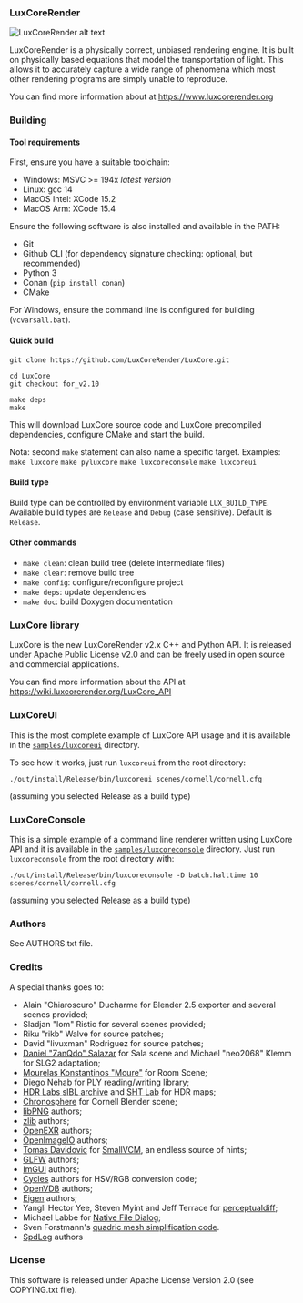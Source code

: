 ### LuxCoreRender

![LuxCoreRender alt text](https://luxcorerender.org/wp-content/uploads/2017/12/wallpaper_lux_05_rend1b.jpg)

LuxCoreRender is a physically correct, unbiased rendering engine. It is built on
physically based equations that model the transportation of light. This allows
it to accurately capture a wide range of phenomena which most other rendering
programs are simply unable to reproduce.

You can find more information about at https://www.luxcorerender.org


### Building

#### Tool requirements
First, ensure you have a suitable toolchain:
- Windows: MSVC >= 194x _latest version_
- Linux: gcc 14
- MacOS Intel: XCode 15.2
- MacOS Arm: XCode 15.4

Ensure the following software is also installed and available in the PATH:

- Git
- Github CLI (for dependency signature checking: optional, but recommended)
- Python 3
- Conan (`pip install conan`)
- CMake

For Windows, ensure the command line is configured for building (`vcvarsall.bat`).

#### Quick build

```
git clone https://github.com/LuxCoreRender/LuxCore.git

cd LuxCore
git checkout for_v2.10

make deps
make
```

This will download LuxCore source code and LuxCore precompiled dependencies,
configure CMake and start the build.

Nota: second `make` statement can also name a specific target. Examples:
`make luxcore` `make pyluxcore` `make luxcoreconsole` `make luxcoreui`

#### Build type

Build type can be controlled by environment variable `LUX_BUILD_TYPE`.
Available build types are `Release` and `Debug` (case sensitive). Default is `Release`.

#### Other commands

- `make clean`: clean build tree (delete intermediate files)
- `make clear`: remove build tree
- `make config`: configure/reconfigure project
- `make deps`: update dependencies
- `make doc`: build Doxygen documentation


### LuxCore library

LuxCore is the new LuxCoreRender v2.x C++ and Python API. It is released under Apache Public
License v2.0 and can be freely used in open source and commercial applications.

You can find more information about the API at https://wiki.luxcorerender.org/LuxCore_API

### LuxCoreUI

This is the most complete example of LuxCore API usage and it is available in
the [`samples/luxcoreui`](samples/luxcoreui) directory.

To see how it works, just run `luxcoreui` from the root directory:

```
./out/install/Release/bin/luxcoreui scenes/cornell/cornell.cfg
```
(assuming you selected Release as a build type)
### LuxCoreConsole

This is a simple example of a command line renderer written using LuxCore API and it is
available in the [`samples/luxcoreconsole`](samples/luxcoreconsole) directory.
Just run `luxcoreconsole` from the root directory with:

```
./out/install/Release/bin/luxcoreconsole -D batch.halttime 10 scenes/cornell/cornell.cfg
```
(assuming you selected Release as a build type)
### Authors

See AUTHORS.txt file.

### Credits

A special thanks goes to:

- Alain "Chiaroscuro" Ducharme for Blender 2.5 exporter and several scenes provided;
- Sladjan "lom" Ristic for several scenes provided;
- Riku "rikb" Walve for source patches;
- David "livuxman" Rodriguez for source patches;
- [Daniel "ZanQdo" Salazar](http://www.3developer.com) for Sala scene and Michael "neo2068" Klemm for SLG2 adaptation;
- [Mourelas Konstantinos "Moure"](http://moure-portfolio.blogspot.com) for Room Scene;
- Diego Nehab for PLY reading/writing library;
- [HDR Labs sIBL archive](http://www.hdrlabs.com/sibl/archive.html) and
  [SHT Lab](http://shtlab.blogspot.com/2009/08/hdri-panoramic-skies-for-free.html) for HDR maps;
- [Chronosphere](http://chronosphere.home.comcast.net/~chronosphere/radiosity.htm) for Cornell Blender scene;
- [libPNG](http://www.libpng.org) authors;
- [zlib](http://www.zlib.net) authors;
- [OpenEXR](http://www.openexr.com) authors;
- [OpenImageIO](http://www.openimageio.org) authors;
- [Tomas Davidovic](http://www.davidovic.cz) for [SmallVCM](http://www.smallvcm.com), an endless source of hints;
- [GLFW](http://www.glfw.org) authors;
- [ImGUI](https://github.com/ocornut/imgui) authors;
- [Cycles](https://www.blender.org) authors for HSV/RGB conversion code;
- [OpenVDB](http://www.openvdb.org) authors;
- [Eigen](http://eigen.tuxfamily.org) authors;
- Yangli Hector Yee, Steven Myint and Jeff Terrace for [perceptualdiff](https://github.com/myint/perceptualdiff);
- Michael Labbe for [Native File Dialog](https://github.com/mlabbe/nativefiledialog);
- Sven Forstmann's [quadric mesh simplification code](https://github.com/sp4cerat/Fast-Quadric-Mesh-Simplification).
- [SpdLog](https://github.com/gabime/spdlog) authors

### License

This software is released under Apache License Version 2.0 (see COPYING.txt file).
